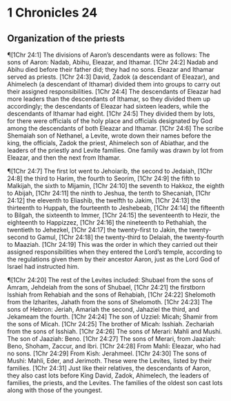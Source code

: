 # 1 Chronicles 24

## Organization of the priests
¶[1Chr 24:1] The divisions of Aaron’s descendants were as follows: The sons of Aaron: Nadab, Abihu, Eleazar, and Ithamar.
[1Chr 24:2] Nadab and Abihu died before their father did; they had no sons. Eleazar and Ithamar served as priests.
[1Chr 24:3] David, Zadok (a descendant of Eleazar), and Ahimelech (a descendant of Ithamar) divided them into groups to carry out their assigned responsibilities.
[1Chr 24:4] The descendants of Eleazar had more leaders than the descendants of Ithamar, so they divided them up accordingly; the descendants of Eleazar had sixteen leaders, while the descendants of Ithamar had eight.
[1Chr 24:5] They divided them by lots, for there were officials of the holy place and officials designated by God among the descendants of both Eleazar and Ithamar.
[1Chr 24:6] The scribe Shemaiah son of Nethanel, a Levite, wrote down their names before the king, the officials, Zadok the priest, Ahimelech son of Abiathar, and the leaders of the priestly and Levite families. One family was drawn by lot from Eleazar, and then the next from Ithamar.

¶[1Chr 24:7] The first lot went to Jehoiarib, the second to Jedaiah,
[1Chr 24:8] the third to Harim, the fourth to Seorim,
[1Chr 24:9] the fifth to Malkijah, the sixth to Mijamin,
[1Chr 24:10] the seventh to Hakkoz, the eighth to Abijah,
[1Chr 24:11] the ninth to Jeshua, the tenth to Shecaniah,
[1Chr 24:12] the eleventh to Eliashib, the twelfth to Jakim,
[1Chr 24:13] the thirteenth to Huppah, the fourteenth to Jeshebeab,
[1Chr 24:14] the fifteenth to Bilgah, the sixteenth to Immer,
[1Chr 24:15] the seventeenth to Hezir, the eighteenth to Happizzez,
[1Chr 24:16] the nineteenth to Pethahiah, the twentieth to Jehezkel,
[1Chr 24:17] the twenty-first to Jakin, the twenty-second to Gamul,
[1Chr 24:18] the twenty-third to Delaiah, the twenty-fourth to Maaziah.
[1Chr 24:19] This was the order in which they carried out their assigned responsibilities when they entered the Lord’s temple, according to the regulations given them by their ancestor Aaron, just as the Lord God of Israel had instructed him.

¶[1Chr 24:20] The rest of the Levites included: Shubael from the sons of Amram, Jehdeiah from the sons of Shubael,
[1Chr 24:21] the firstborn Isshiah from Rehabiah and the sons of Rehabiah,
[1Chr 24:22] Shelomoth from the Izharites, Jahath from the sons of Shelomoth.
[1Chr 24:23] The sons of Hebron: Jeriah, Amariah the second, Jahaziel the third, and Jekameam the fourth.
[1Chr 24:24] The son of Uzziel: Micah; Shamir from the sons of Micah.
[1Chr 24:25] The brother of Micah: Isshiah. Zechariah from the sons of Isshiah.
[1Chr 24:26] The sons of Merari: Mahli and Mushi. The son of Jaaziah: Beno.
[1Chr 24:27] The sons of Merari, from Jaaziah: Beno, Shoham, Zaccur, and Ibri.
[1Chr 24:28] From Mahli: Eleazar, who had no sons.
[1Chr 24:29] From Kish: Jerahmeel.
[1Chr 24:30] The sons of Mushi: Mahli, Eder, and Jerimoth. These were the Levites, listed by their families.
[1Chr 24:31] Just like their relatives, the descendants of Aaron, they also cast lots before King David, Zadok, Ahimelech, the leaders of families, the priests, and the Levites. The families of the oldest son cast lots along with those of the youngest.
